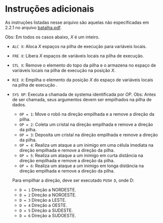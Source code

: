 # Instruções adicionais
As instruções listadas nesse arquivo são aquelas não especificadas em 2.2.1 no arquivo [batalha.pdf](https://r0zbot.github.io/Batalha-de-robos-TecProg2017/pdfs/Batalha_Fase2.pdf).

Obs: Em todos os casos abaixo, _X_ é um inteiro.
* `ALC X`: Aloca _X_ espaços na pilha de execução para variáveis locais.
* `FRE X`: Libera _X_ espaços de variáveis locais na pilha de execução.
* `STL X`: Remove o elemento do topo da pilha e o armazena no espaço de variáveis locais na pilha de execução na posição _X_.
* `RCE X`: Empilha o elemento da posição _X_ do espaço de variáveis locais na pilha de execução .
* `SYS OP`: Executa a chamada de systema identificada por _OP_.
Obs: Antes de ser chamada, seus argumentos devem ser empilhados na pilha de dados.
    * `OP = 1`: Move o robô na direção empilhada e a remove a direção da pilha.
    * `OP = 2`: Coleta um cristal na direção empilhada e remove a direção da pilha.
    * `OP = 3`: Deposita um cristal na direção empilhada e remove a direção da pilha.
    * `OP = 4`: Realiza um ataque a um inimigo em uma célula imediata na direção empilhada e remove a direção da pilha.
    * `OP = 5`: Realiza um ataque a um inimigo em curta distância na direção empilhada e remove a direção da pilha.
    * `OP = 6`: Realiza um ataque a um inimigo em longa distância na direção empilhada e remove a direção da pilha.
    
    Para empilhar a direção, deve ser executado `PUSH D`, onde D:
    * `D = 1` Direção a NORDESTE.
    * `D = 2` Direção a NOROESTE.
    * `D = 3` Direção a LESTE.
    * `D = 4` Direção a OESTE.
    * `D = 5` Direção a SUDESTE.
    * `D = 6` Direção a SUDOESTE.